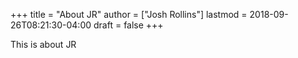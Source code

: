 +++
title = "About JR"
author = ["Josh Rollins"]
lastmod = 2018-09-26T08:21:30-04:00
draft = false
+++

This is about JR